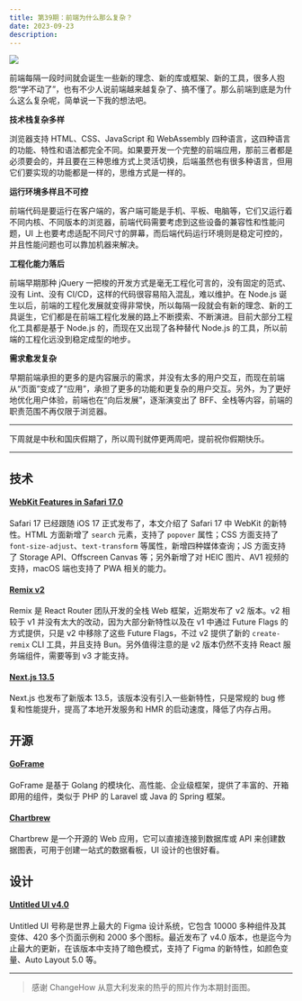 ```yaml
---
title: 第39期：前端为什么那么复杂？
date: 2023-09-23
description:
---
```


![](/static/weekly/issue-39-cover.jpg)

前端每隔一段时间就会诞生一些新的理念、新的库或框架、新的工具，很多人抱怨“学不动了”，也有不少人说前端越来越复杂了、搞不懂了。那么前端到底是为什么这么复杂呢，简单说一下我的想法吧。

**技术栈复杂多样**

浏览器支持 HTML、CSS、JavaScript 和 WebAssembly 四种语言，这四种语言的功能、特性和语法都完全不同。如果要开发一个完整的前端应用，那前三者都是必须要会的，并且要在三种思维方式上灵活切换，后端虽然也有很多种语言，但用它们要实现的功能都是一样的，思维方式是一样的。

**运行环境多样且不可控**

前端代码是要运行在客户端的，客户端可能是手机、平板、电脑等，它们又运行着不同内核、不同版本的浏览器，前端代码需要考虑到这些设备的兼容性和性能问题，UI 上也要考虑适配不同尺寸的屏幕，而后端代码运行环境则是稳定可控的，并且性能问题也可以靠加机器来解决。

**工程化能力落后**

前端早期那种 jQuery 一把梭的开发方式是毫无工程化可言的，没有固定的范式、没有 Lint、没有 CI/CD，这样的代码很容易陷入混乱，难以维护。在 Node.js 诞生以后，前端的工程化发展就变得非常快，所以每隔一段就会有新的理念、新的工具诞生，它们都是在前端工程化发展的路上不断摸索、不断演进。目前大部分工程化工具都是基于 Node.js 的，而现在又出现了各种替代 Node.js 的工具，所以前端的工程化远没到稳定成型的地步。

**需求愈发复杂**

早期前端承担的更多的是内容展示的需求，并没有太多的用户交互，而现在前端从“页面”变成了“应用”，承担了更多的功能和更复杂的用户交互。另外，为了更好地优化用户体验，前端也在“向后发展”，逐渐演变出了 BFF、全栈等内容，前端的职责范围不再仅限于浏览器。

<hr />

下周就是中秋和国庆假期了，所以周刊就停更两周吧，提前祝你假期快乐。

<hr />

## 技术

#### [WebKit Features in Safari 17.0](https://webkit.org/blog/14445/webkit-features-in-safari-17-0/)

Safari 17 已经跟随 iOS 17 正式发布了，本文介绍了 Safari 17 中 WebKit 的新特性。HTML 方面新增了 `search` 元素，支持了 `popover` 属性；CSS 方面支持了 `font-size-adjust`、`text-transform` 等属性，新增四种媒体查询；JS 方面支持了 Storage API、Offscreen Canvas 等；另外新增了对 HEIC 图片、AV1 视频的支持，macOS 端也支持了 PWA 相关的能力。

#### [Remix v2](https://remix.run/blog/remix-v2)

Remix 是 React Router 团队开发的全栈 Web 框架，近期发布了 v2 版本。v2 相较于 v1 并没有太大的改动，因为大部分新特性以及在 v1 中通过 Future Flags 的方式提供，只是 v2 中移除了这些 Future Flags，不过 v2 提供了新的 `create-remix` CLI 工具，并且支持 Bun。另外值得注意的是 v2 版本仍然不支持 React 服务端组件，需要等到 v3 才能支持。

#### [Next.js 13.5](https://nextjs.org/blog/next-13-5)

Next.js 也发布了新版本 13.5，该版本没有引入一些新特性，只是常规的 bug 修复和性能提升，提高了本地开发服务和 HMR 的启动速度，降低了内存占用。

## 开源

#### [GoFrame](https://github.com/gogf/gf)

GoFrame 是基于 Golang 的模块化、高性能、企业级框架，提供了丰富的、开箱即用的组件，类似于 PHP 的 Laravel 或 Java 的 Spring 框架。

#### [Chartbrew](https://github.com/chartbrew/chartbrew)

Chartbrew 是一个开源的 Web 应用，它可以直接连接到数据库或 API 来创建数据图表，可用于创建一站式的数据看板，UI 设计的也很好看。

## 设计

#### [Untitled UI v4.0](https://www.untitledui.com/changelog)

Untitled UI 号称是世界上最大的 Figma 设计系统，它包含 10000 多种组件及其变体、420 多个页面示例和 2000 多个图标。最近发布了 v4.0 版本，也是迄今为止最大的更新，在该版本中支持了暗色模式，支持了 Figma 的新特性，如颜色变量、Auto Layout 5.0 等。

<hr />

> 感谢 ChangeHow 从意大利发来的热乎的照片作为本期封面图。
